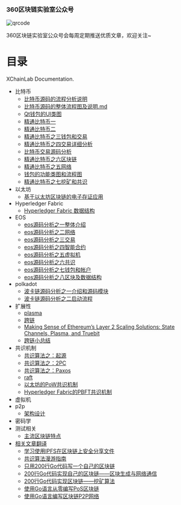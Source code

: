 
### 360区块链实验室公众号
![qrcode](https://p2.ssl.qhimg.com/t014eaf6f590f45d97c.jpg)

360区块链实验室公众号会每周定期推送优质文章，欢迎关注~

# 目录
XChainLab Documentation.

- 比特币
    - [比特币源码的流程分析说明](bitcoin/比特币源码的流程分析说明.txt)
    - [比特币源码的整体流程图及说明.md](bitcoin/比特币源码的整体流程图及说明.md)
    - [Qt钱包的UI类图](bitcoin/Qt钱包的UI类图.md)
    - [精通比特币一](bitcoin/精通比特币一.docx)
    - [精通比特币二](bitcoin/精通比特币二.docx)
    - [精通比特币之三钱包和交易](bitcoin/精通比特币之三钱包和交易.md)
    - [精通比特币之四交易详细分析](bitcoin/精通比特币之四交易详细分析.md)
    - [比特币交易源码分析](bitcoin/交易源码分析.pdf)
    - [精通比特币之六区块链](bitcoin/精通比特币之六区块链.md)
    - [精通比特币之五网络](bitcoin/精通比特币之五网络.md)
    - [钱包的功能类图和流程图](bitcoin/钱包的功能类图和流程图.md)
    - [精通比特币之七挖矿和共识](bitcoin/精通比特币之七挖矿和共识.md)
- 以太坊
    - [基于以太坊区块链的电子存证应用](ethereum/cunzheng.md)
- Hyperledger Fabric
    - [Hyperledger Fabric 数据结构](fabric/Fabric.block.data.structure.md)
- EOS
   - [eos源码分析之一整体介绍](eos/eos源码分析之一整体介绍.md)
   - [eos源码分析之二网络](eos/eos源码分析之二网络.md)
   - [eos源码分析之三交易](eos/eos源码分析之三交易.md)
   - [eos源码分析之四智能合约](eos/eos源码分析之四智能合约.md)
   - [eos源码分析之五虚拟机](eos/eos源码分析之五虚拟机.md)
   - [eos源码分析之六共识](eos/eos源码分析之六共识.md)
   - [eos源码分析之七钱包和帐户](eos/eos源码分析之七钱包和帐户.md)
   - [eos源码分析之八区块及数据结构](eos/eos源码分析之八区块及数据结构.md)
- polkadot
   - [波卡链源码分析之一介绍和源码模块](polkadot/波卡链源码分析之一介绍和源码模块.md)
   - [波卡链源码分析之二启动流程](polkadot/波卡链源码分析之二启动流程.md)
- 扩展性
    - [plasma](scalability/plasma/plasma-in-10-mins.md)
    - [跨链](scalability/Chain_Interoperability.md)
    - [Making Sense of Ethereum’s Layer 2 Scaling Solutions: State Channels, Plasma, and Truebit](https://medium.com/l4-media/making-sense-of-ethereums-layer-2-scaling-solutions-state-channels-plasma-and-truebit-22cb40dcc2f4)
    - [跨链小总结](scalability/跨链的应用小总结.docx)
- 共识机制
    - [共识算法之：起源](consensus/consensus.basic.md)
    - [共识算法之：2PC](consensus/consensus.2pc.md)
    - [共识算法之：Paxos](consensus/consensus.paxos.md)
    - [raft](http://thesecretlivesofdata.com/raft/)
    - [以太坊的PoW共识机制](consensus/ethereum.pow.md)
    - [Hyperledger Fabric的PBFT共识机制](consensus/fabric.pbft.md)
- 虚拟机
- p2p
    - [架构设计](p2p/design)
- 密码学
- 测试相关
    - [主流区块链特点](testDoc/链调研的表.xlsx)
- [相关文章翻译](translate/translate-readme.md)
    - [学习使用IPFS在区块链上安全分享文件](translate/IPFS/learn-to-securely-share-files-on-the-blockchain-with-IPFS.md)
    - [共识算法漫游指南](translate/consensus/A_Hitchhiker's_Guide_to_Consensus_Algorithms.md)
    - [只用200行Go代码写一个自己的区块链](https://mp.weixin.qq.com/s/EQQoZp4qhLIt19PAIFhHtA)
    - [200行Go代码实现自己的区块链——区块生成与网络通信](https://mp.weixin.qq.com/s/pJBnEJv7xmvkstWmkVgadQ)
    - [200行Go代码实现区块链——挖矿算法](https://mp.weixin.qq.com/s/Nf7qg1nWaFYsO6x-yVyzxg)
    - [使用Go语言从零编写PoS区块链](https://mp.weixin.qq.com/s/eT1lXh32bsCKpZrwxQg7ww)
    - [使用Go语言编写区块链P2P网络](https://mp.weixin.qq.com/s/pHSull1QSxQWRvGyXSim5g)
